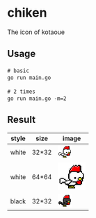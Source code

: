 # chiken
The icon of kotaoue

## Usage
```
# basic
go run main.go 

# 2 times
go run main.go -m=2
```

## Result
|style|size|image|
|---|---|---|
|white|32*32|![basic](img/white.png)|
|white|64*64|![basic](img/white_2.png)|
|black|32*32|![basic](img/black.png)|
